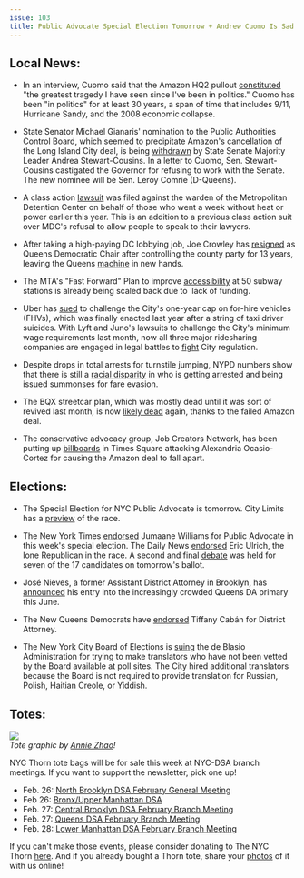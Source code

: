 ```yaml
---
issue: 103
title: Public Advocate Special Election Tomorrow + Andrew Cuomo Is Sad
---
```


## Local News:

-   In an interview, Cuomo said that the Amazon HQ2 pullout [constituted](https://nypost.com/2019/02/22/cuomo-amazon-pullout-is-greatest-tragedy-ive-seen-in-politics/) "the greatest tragedy I have seen since I've been in politics." Cuomo has been "in politics" for at least 30 years, a span of time that includes 9/11, Hurricane Sandy, and the 2008 economic collapse.

-   State Senator Michael Gianaris' nomination to the Public Authorities Control Board, which seemed to precipitate Amazon's cancellation of the Long Island City deal, is being [withdrawn](https://www.nydailynews.com/news/ny-metro-amazon-union-cuomo-20190223-story.html) by State Senate Majority Leader Andrea Stewart-Cousins. In a letter to Cuomo, Sen. Stewart-Cousins castigated the Governor for refusing to work with the Senate. The new nominee will be Sen. Leroy Comrie (D-Queens).

-   A class action [lawsuit](http://gothamist.com/2019/02/22/mdc_freezing_jail_lawsuit.php) was filed against the warden of the Metropolitan Detention Center on behalf of those who went a week without heat or power earlier this year. This is an addition to a previous class action suit over MDC's refusal to allow people to speak to their lawyers.

-   After taking a high-paying DC lobbying job, Joe Crowley has [resigned](https://nypost.com/2019/02/19/joe-crowley-resigning-as-chair-of-queens-democratic-party-after-stunning-loss-to-aoc/) as Queens Democratic Chair after controlling the county party for 13 years, leaving the Queens [machine](http://gothamist.com/2019/02/20/joe_crowley_queens_machine.php) in new hands.

-   The MTA's "Fast Forward" Plan to improve [accessibility](https://www.nydailynews.com/new-york/ny-metro-mta-subway-elevators-accessibility-20190221-story.html) at 50 subway stations is already being scaled back due to  lack of funding.

-   Uber has [sued](http://laborpress.org/uber-sues-city-to-kill-limit-on-vehicles/) to challenge the City's one-year cap on for-hire vehicles (FHVs), which was finally enacted last year after a string of taxi driver suicides. With Lyft and Juno's lawsuits to challenge the City's minimum wage requirements last month, now all three major ridesharing companies are engaged in legal battles to [fight](https://www.nytimes.com/2019/02/19/nyregion/uber-nyc-deblasio.html) City regulation.

-   Despite drops in total arrests for turnstile jumping, NYPD numbers show that there is still a [racial disparity](https://www.nydailynews.com/news/politics/ny-pol-turnstile-jumping-rory-lancman-racial-disparity-20190217-story.html) in who is getting arrested and being issued summonses for fare evasion.

-   The BQX streetcar plan, which was mostly dead until it was sort of revived last month, is now [likely dead](https://brooklyneagle.com/articles/2019/02/21/bqx-streetcar-plan-jeopardized-by-amazon-withdrawal/) again, thanks to the failed Amazon deal.

-   The conservative advocacy group, Job Creators Network, has been putting up [billboards](http://gothamist.com/2019/02/22/aoc_billboard_tweet_ouroboros.php) in Times Square attacking Alexandria Ocasio-Cortez for causing the Amazon deal to fall apart.

## Elections:

-   The Special Election for NYC Public Advocate is tomorrow. City Limits has a [preview](https://citylimits.org/special-election-voters-guidethe-race-for-public-advocate/) of the race.

-   The New York Times [endorsed](https://www.nytimes.com/2019/02/21/opinion/jumaane-williams-public-advocate-endorsement.html) Jumaane Williams for Public Advocate in this week's special election. The Daily News [endorsed](https://www.nydailynews.com/opinion/ny-edit-public-advocate-20190218-story.html) Eric Ulrich, the lone Republican in the race. A second and final [debate](http://www.gothamgazette.com/city/8297-in-second-debate-public-advocate-candidates-make-closing-arguments) was held for seven of the 17 candidates on tomorrow's ballot.

-   José Nieves, a former Assistant District Attorney in Brooklyn, has [announced](https://queenseagle.com/all/2019/2/20/nieves-announces-da-candidacy-at-courthouse-rally) his entry into the increasingly crowded Queens DA primary this June.

-   The New Queens Democrats have [endorsed](http://www.cabanforqueens.com/news/new-queens-democrats-endorses-tiffany-caban-for-queens-district-attorney) Tiffany Cabán for District Attorney.

-   The New York City Board of Elections is [suing](http://gothamist.com/2019/02/22/board_of_elections_suing_new_york_c.php) the de Blasio Administration for trying to make translators who have not been vetted by the Board available at poll sites. The City hired additional translators because the Board is not required to provide translation for Russian, Polish, Haitian Creole, or Yiddish.

## Totes:
![](https://gallery.mailchimp.com/6533003d659976f89bf858d09/images/4ac1e655-bdd3-4901-8246-27b0c066e4e5.jpg)\
*Tote graphic by [Annie Zhao](https://bananie.zone/)!*

NYC Thorn tote bags will be for sale this week at NYC-DSA branch meetings. If you want to support the newsletter, pick one up!

-   Feb. 26: [North Brooklyn DSA February General Meeting](https://www.facebook.com/events/2487814657911949/)
-   Feb 26: [Bronx/Upper Manhattan DSA](https://www.facebook.com/events/316886658956158/)
-   Feb. 27: [Central Brooklyn DSA February Branch Meeting](https://www.facebook.com/events/762287970815295/)
-   Feb. 27: [Queens DSA February Branch Meeting](https://www.socialists.nyc/events/2019/2/27/queens-dsa-february-branch-meeting)
-   Feb. 28: [Lower Manhattan DSA February Branch Meeting](https://www.socialists.nyc/events/2019/2/28/lower-manhattan-february-general-meeting)

If you can't make those events, please consider donating to The NYC Thorn [here](https://cash.me/$nycthorn). And if you already bought a Thorn tote, share your [photos](https://twitter.com/nycthorn) of it with us online!
